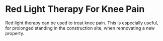 # Red Light Therapy For Knee Pain

Red light therapy can be used to treat knee pain. This is especially useful, for prolonged standing in the construction site, when rennovating a new property.

